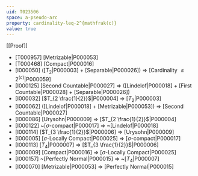 ```yaml
---
uid: T023506
space: a-pseudo-arc
property: cardinality-leq-2^{mathfrak(c)}
value: true
---
```

[[Proof]]

* [T000957] [Metrizable|P000053]
* [T000468] [Compact|P000016]
* [I000050] ([$T_2$|P000003] + [Separable|P000026]) => [Cardinality $\leq 2^{\mathfrak(c)}$|P000059]
* [I000125] [Second Countable|P000027] => ([Lindelof|P000018] + [First Countable|P000028] + [Separable|P000026])
* [I000032] [$T_{2 \frac{1}{2}}$|P000004] => [$T_2$|P000003]
* [I000062] ([Lindelof|P000018] + [Metrizable|P000053]) => [Second Countable|P000027]
* [I000086] [Urysohn|P000009] => [$T_{2 \frac{1}{2}}$|P000004]
* [I000122] ~[$\sigma$-compact|P000017] => ~[Lindelof|P000018]
* [I000114] [$T_{3 \frac{1}{2}}$|P000006] => [Urysohn|P000009]
* [I000005] [$\sigma$-Locally Compact|P000025] => [$\sigma$-compact|P000017]
* [I000113] [$T_4$|P000007] => [$T_{3 \frac{1}{2}}$|P000006]
* [I000009] [Compact|P000016] => [$\sigma$-Locally Compact|P000025]
* [I000157] ~[Perfectly Normal|P000015] => ~[$T_4$|P000007]
* [I000070] [Metrizable|P000053] => [Perfectly Normal|P000015]

